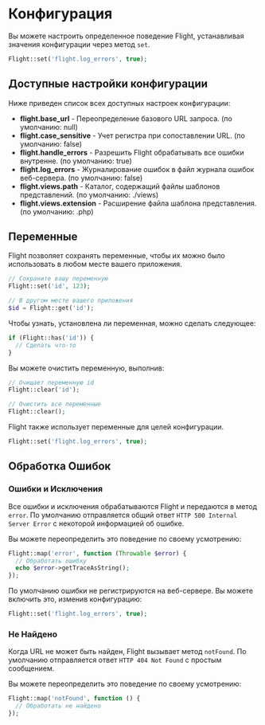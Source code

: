 # Конфигурация

Вы можете настроить определенное поведение Flight, устанавливая значения конфигурации через метод `set`.

```php
Flight::set('flight.log_errors', true);
```

## Доступные настройки конфигурации

Ниже приведен список всех доступных настроек конфигурации:

- **flight.base_url** - Переопределение базового URL запроса. (по умолчанию: null)
- **flight.case_sensitive** - Учет регистра при сопоставлении URL. (по умолчанию: false)
- **flight.handle_errors** - Разрешить Flight обрабатывать все ошибки внутренне. (по умолчанию: true)
- **flight.log_errors** - Журналирование ошибок в файл журнала ошибок веб-сервера. (по умолчанию: false)
- **flight.views.path** - Каталог, содержащий файлы шаблонов представлений. (по умолчанию: ./views)
- **flight.views.extension** - Расширение файла шаблона представления. (по умолчанию: .php)

## Переменные

Flight позволяет сохранять переменные, чтобы их можно было использовать в любом месте вашего приложения.

```php
// Сохраните вашу переменную
Flight::set('id', 123);

// В другом месте вашего приложения
$id = Flight::get('id');
```
Чтобы узнать, установлена ли переменная, можно сделать следующее:

```php
if (Flight::has('id')) {
  // Сделать что-то
}
```

Вы можете очистить переменную, выполнив:

```php
// Очищает переменную id
Flight::clear('id');

// Очистить все переменные
Flight::clear();
```

Flight также использует переменные для целей конфигурации.

```php
Flight::set('flight.log_errors', true);
```

## Обработка Ошибок

### Ошибки и Исключения

Все ошибки и исключения обрабатываются Flight и передаются в метод `error`.
По умолчанию отправляется общий ответ `HTTP 500 Internal Server Error` с некоторой информацией об ошибке.

Вы можете переопределить это поведение по своему усмотрению:

```php
Flight::map('error', function (Throwable $error) {
  // Обработать ошибку
  echo $error->getTraceAsString();
});
```

По умолчанию ошибки не регистрируются на веб-сервере. Вы можете включить это, изменив конфигурацию:

```php
Flight::set('flight.log_errors', true);
```

### Не Найдено

Когда URL не может быть найден, Flight вызывает метод `notFound`.
По умолчанию отправляется ответ `HTTP 404 Not Found` с простым сообщением.

Вы можете переопределить это поведение по своему усмотрению:

```php
Flight::map('notFound', function () {
  // Обработать не найдено
});
```